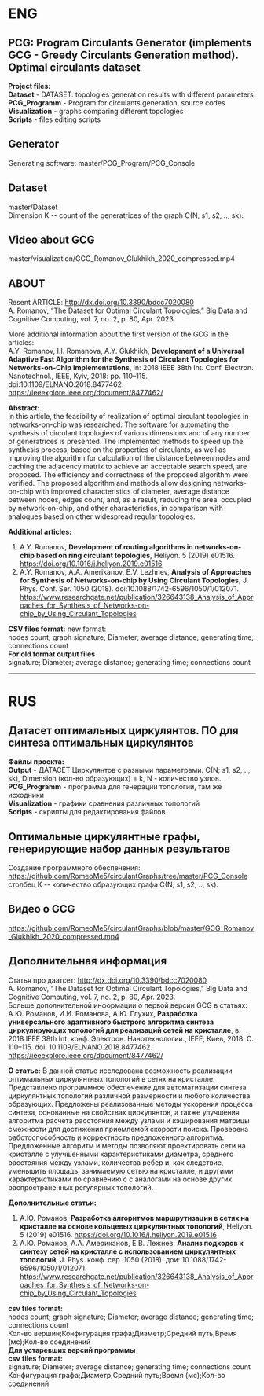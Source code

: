 # ENG

## PCG: Program Circulants Generator (implements GCG - Greedy Circulants Generation method). Optimal circulants dataset		
**Project files:**    
**Dataset** - DATASET: topologies generation results with different parameters   
**PCG_Programm** - Program for circulants generation, source codes    
**Visualization** - graphs comparing different topologies   
**Scripts** - files editing scripts   

## Generator   
Generating software: master/PCG_Program/PCG_Console    

## Dataset		
master/Dataset		  
Dimension K -- count of the generatrices of the graph C(N; s1, s2, .., sk).		

## Video about GCG
master/visualization/GCG_Romanov_Glukhikh_2020_compressed.mp4

## ABOUT    
Resent ARTICLE: http://dx.doi.org/10.3390/bdcc7020080     
A. Romanov, “The Dataset for Optimal Circulant Topologies,” Big Data and Cognitive Computing, vol. 7, no. 2, p. 80, Apr. 2023.    
    
More additional information about the first version of the GCG in the articles:     
A.Y. Romanov, I.I. Romanova, A.Y. Glukhikh, **Development of a Universal Adaptive Fast Algorithm for the Synthesis of Circulant Topologies for Networks-on-Chip Implementations**, in: 2018 IEEE 38th Int. Conf. Electron. Nanotechnol., IEEE, Kyiv, 2018: pp. 110–115. doi:10.1109/ELNANO.2018.8477462.  
https://ieeexplore.ieee.org/document/8477462/       

**Abstract:**   
In this article, the feasibility of realization of optimal circulant topologies in networks-on-chip was researched. The software for automating the synthesis of circulant topologies of various dimensions and of any number of generatrices is presented. The implemented methods to speed up the synthesis process, based on the properties of circulants, as well as improving the algorithm for calculation of the distance between nodes and caching the adjacency matrix to achieve an acceptable search speed, are proposed. The efficiency and correctness of the proposed algorithm were verified. The proposed algorithm and methods allow designing networks-on-chip with improved characteristics of diameter, average distance between nodes, edges count, and, as a result, reducing the area, occupied by network-on-chip, and other characteristics, in comparison with analogues based on other widespread regular topologies.    

**Additional articles:**
1. A.Y. Romanov, **Development of routing algorithms in networks-on-chip based on ring circulant topologies**, Heliyon. 5 (2019) e01516.
https://doi.org/10.1016/j.heliyon.2019.e01516   
2. A.Y. Romanov, A.A. Amerikanov, E.V. Lezhnev, **Analysis of Approaches for Synthesis of Networks-on-chip by Using Circulant Topologies**, J. Phys. Conf. Ser. 1050 (2018). doi:10.1088/1742-6596/1050/1/012071. https://www.researchgate.net/publication/326643138_Analysis_of_Approaches_for_Synthesis_of_Networks-on-chip_by_Using_Circulant_Topologies   

**CSV files format:**
new format: 		   
nodes count; graph signature; Diameter; average distance; generating time; connections count    
**For old format output files**   
signature; Diameter; average distance; generating time; connections count 
***
# RUS
## Датасет оптимальных циркулянтов. ПО для синтеза оптимальных циркулянтов
**Файлы проекта:**    
**Output** - ДАТАСЕТ Циркулянтов с разными параметрами. C(N; s1, s2, .., sk), Dimension (кол-во образующих) = k, N - количество узлов.    	
**PCG_Programm** - программа для генерации топологий, там же исходники    
**Visualization** - графики сравнения различных топологий    
**Scripts** - скрипты для редактирования файлов   
## Оптимальные циркулянтные графы, генерирующие набор данных результатов
Создание программного обеспечения: https://github.com/RomeoMe5/circulantGraphs/tree/master/PCG_Console
столбец K -- количество образующих графа C(N; s1, s2, .., sk).

## Видео о GCG
https://github.com/RomeoMe5/circulantGraphs/blob/master/GCG_Romanov_Glukhikh_2020_compressed.mp4

## Дополнительная информация
Статья про даатсет: http://dx.doi.org/10.3390/bdcc7020080     
A. Romanov, “The Dataset for Optimal Circulant Topologies,” Big Data and Cognitive Computing, vol. 7, no. 2, p. 80, Apr. 2023.    
Больше дополнительной информации о первой версии GCG в статьях:
А.Ю. Романов, И.И. Романова, А.Ю. Глухих, **Разработка универсального адаптивного быстрого алгоритма синтеза циркулирующих топологий для реализаций сетей на кристалле**, в: 2018 IEEE 38th Int. конф. Электрон. Нанотехнологии., IEEE, Киев, 2018. С. 110–115. doi: 10.1109/ELNANO.2018.8477462.
https://ieeexplore.ieee.org/document/8477462/

**О статье:**
В данной статье исследована возможность реализации оптимальных циркулянтных топологий в сетях на кристалле. Представлено программное обеспечение для автоматизации синтеза циркулянтных топологий различной размерности и любого количества образующих. Предложены реализованные методы ускорения процесса синтеза, основанные на свойствах циркулянтов, а также улучшения алгоритма расчета расстояния между узлами и кэширования матрицы смежности для достижения приемлемой скорости поиска. Проверена работоспособность и корректность предложенного алгоритма. Предложенные алгоритм и методы позволяют проектировать сети на кристалле с улучшенными характеристиками диаметра, среднего расстояния между узлами, количества ребер и, как следствие, уменьшить площадь, занимаемую сетью на кристалле, и другими характеристиками по сравнению с с аналогами на основе других распространенных регулярных топологий.

**Дополнительные статьи:**
1. А.Ю. Романов, **Разработка алгоритмов маршрутизации в сетях на кристалле на основе кольцевых циркулянтных топологий**, Heliyon. 5 (2019) e01516.
https://doi.org/10.1016/j.heliyon.2019.e01516
2. А.Ю. Романов, А.А. Американов, Е.В. Лежнев, **Анализ подходов к синтезу сетей на кристалле с использованием циркулянтных топологий**, J. Phys. конф. сер. 1050 (2018). дои: 10.1088/1742-6596/1050/1/012071. https://www.researchgate.net/publication/326643138_Analysis_of_Approaches_for_Synthesis_of_Networks-on-chip_by_Using_Circulant_Topologies   


**csv files format:**   
nodes count; graph signature; Diameter; average distance; generating time; connections count    
Кол-во вершин;Конфигурация графа;Диаметр;Средний путь;Время (мс);Кол-во соединений    
**Для устаревших версий программы**      
**csv files format:**   
signature; Diameter; average distance; generating time; connections count    
Конфигурация графа;Диаметр;Средний путь;Время (мс);Кол-во соединений
